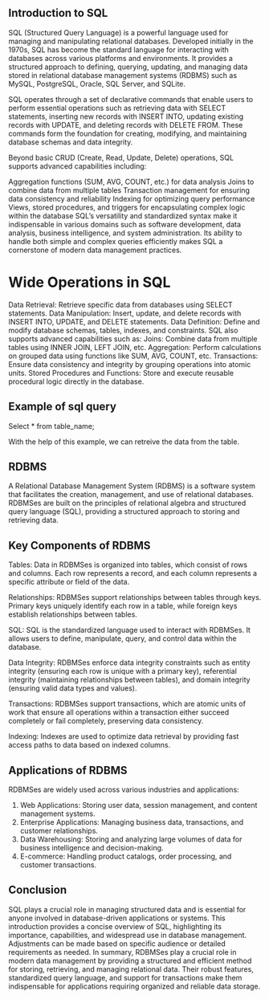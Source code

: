 ## Introduction to SQL

SQL (Structured Query Language) is a powerful language used for managing and manipulating relational databases. Developed initially in the 1970s, SQL has become the standard language for interacting with databases across various platforms and environments. It provides a structured approach to defining, querying, updating, and managing data stored in relational database management systems (RDBMS) such as MySQL, PostgreSQL, Oracle, SQL Server, and SQLite.

SQL operates through a set of declarative commands that enable users to perform essential operations such as retrieving data with SELECT statements, inserting new records with INSERT INTO, updating existing records with UPDATE, and deleting records with DELETE FROM. These commands form the foundation for creating, modifying, and maintaining database schemas and data integrity.

Beyond basic CRUD (Create, Read, Update, Delete) operations, SQL supports advanced capabilities including:

Aggregation functions (SUM, AVG, COUNT, etc.) for data analysis
Joins to combine data from multiple tables
Transaction management for ensuring data consistency and reliability
Indexing for optimizing query performance
Views, stored procedures, and triggers for encapsulating complex logic within the database
SQL’s versatility and standardized syntax make it indispensable in various domains such as software development, data analysis, business intelligence, and system administration. Its ability to handle both simple and complex queries efficiently makes SQL a cornerstone of modern data management practices.

# Wide Operations in SQL
Data Retrieval: Retrieve specific data from databases using SELECT statements.
Data Manipulation: Insert, update, and delete records with INSERT INTO, UPDATE, and DELETE statements.
Data Definition: Define and modify database schemas, tables, indexes, and constraints.
SQL also supports advanced capabilities such as:
Joins: Combine data from multiple tables using INNER JOIN, LEFT JOIN, etc.
Aggregation: Perform calculations on grouped data using functions like SUM, AVG, COUNT, etc.
Transactions: Ensure data consistency and integrity by grouping operations into atomic units.
Stored Procedures and Functions: Store and execute reusable procedural logic directly in the database.

## Example of sql query
Select * from table_name;

With the help of this example, we can retreive the data from the table.

## RDBMS 
A Relational Database Management System (RDBMS) is a software system that facilitates the creation, management, and use of relational databases. RDBMSes are built on the principles of relational algebra and structured query language (SQL), providing a structured approach to storing and retrieving data.

## Key Components of RDBMS
Tables: Data in RDBMSes is organized into tables, which consist of rows and columns. Each row represents a record, and each column represents a specific attribute or field of the data.

Relationships: RDBMSes support relationships between tables through keys. Primary keys uniquely identify each row in a table, while foreign keys establish relationships between tables.

SQL: SQL is the standardized language used to interact with RDBMSes. It allows users to define, manipulate, query, and control data within the database.

Data Integrity: RDBMSes enforce data integrity constraints such as entity integrity (ensuring each row is unique with a primary key), referential integrity (maintaining relationships between tables), and domain integrity (ensuring valid data types and values).

Transactions: RDBMSes support transactions, which are atomic units of work that ensure all operations within a transaction either succeed completely or fail completely, preserving data consistency.

Indexing: Indexes are used to optimize data retrieval by providing fast access paths to data based on indexed columns.

## Applications of RDBMS
RDBMSes are widely used across various industries and applications:
1. Web Applications: Storing user data, session management, and content management systems.
2. Enterprise Applications: Managing business data, transactions, and customer relationships.
3. Data Warehousing: Storing and analyzing large volumes of data for business intelligence and      decision-making.
4. E-commerce: Handling product catalogs, order processing, and customer transactions.

## Conclusion
SQL plays a crucial role in managing structured data and is essential for anyone  involved in database-driven applications or systems.
This introduction provides a concise overview of SQL, highlighting its importance, capabilities, and widespread use in database management. Adjustments can be made based on specific audience or detailed requirements as needed.
In summary, RDBMSes play a crucial role in modern data management by providing a structured and efficient method for storing, retrieving, and managing relational data. Their robust features, standardized query language, and support for transactions make them indispensable for applications requiring organized and reliable data storage.